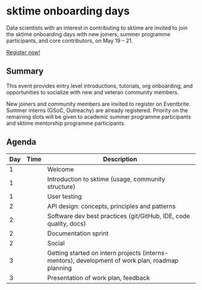 # sktime onboarding days
Data scientists with an interest in contributing to sktime are invited to join the sktime onboarding days with new joiners, summer programme participants, and core contributors, on May 19 – 21.

[Register now!]()

## Summary
This event provides entry level introductions, tutorials, org onboarding, and opportunities to socialize with new and veteran community members.

New joiners and community members are invited to register on Eventbrite. Summer interns (GSoC, Outreachy) are already registered. Priority on the remaining slots will be given to academic summer programme participants and sktime mentorship programme participants. 

## Agenda

|Day | Time | Description|
|---|---|---|
| 1 |  | Welcome |
| 1 |  | Introduction to sktime (usage, community structure) |
| 1 |  | User testing |
| 2 |  | API design: concepts, principles and patterns |
| 2 |  | Software dev best practices (git/GitHub, IDE, code quality, docs) |
| 2 |  | Documentation sprint |
| 2 |  | Social |
| 3 |  | Getting started on intern projects (interns-mentors), development of work plan, roadmap planning |
| 3 |  | Presentation of work plan, feedback |

